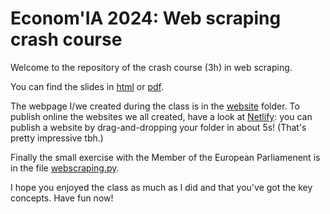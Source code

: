 # Econom'IA 2024: Web scraping crash course

Welcome to the repository of the crash course (3h) in web scraping.

You can find the slides in [html](2024_EconomIA_webscraping.html) or [pdf](2024_EconomIA_webscraping.pdf).

The webpage I/we created during the class is in the [website](website/) folder. 
To publish online the websites we all created, have a look at [Netlify](https://www.netlify.com/): you can publish a website by drag-and-dropping your folder in about 5s! (That's pretty impressive tbh.)

Finally the small exercise with the Member of the European Parliamenent is in the file [webscraping.py](webscraping.py).

I hope you enjoyed the class as much as I did and that you've got the key concepts. Have fun now!

